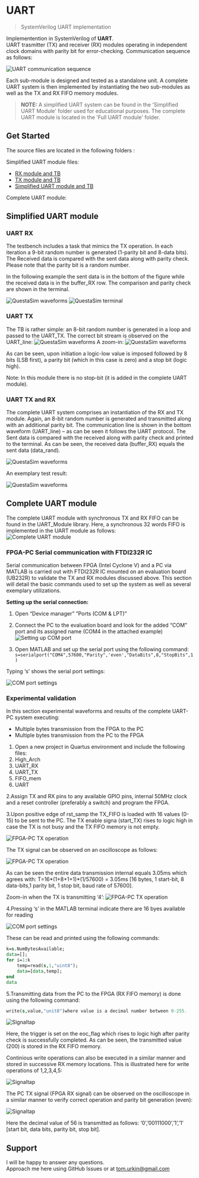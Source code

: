 # UART

> SystemVerilog UART implementation  

Implementention in SystemVerilog of __UART__.  
UART trasmitter (TX) and receiver (RX) modules operating in independent clock domains with parity bit for error-checking. Communication sequence as follows:

![UART communication sequence](/Simplified_UART_Module/docs/UART_sequence.jpg)

Each sub-module is designed and tested as a standalone unit. A complete UART system is then implemented by instantiating the two sub-modules as well as the TX and RX FIFO memory modules.

> __NOTE:__ A simplified UART system can be found in the 'Simplified UART Module' folder used for educational purposes. The complete UART module is located in the 'Full UART module' folder.

## Get Started

The source files  are located in the following folders :

Simplified UART module files:

- [RX module and TB](./Simplified_UART_Module/RX)
- [TX module and TB](./Simplified_UART_Module/TX/)
- [Simplified UART module and TB](./Simplified_UART_Module/UART/)

Complete UART module:

## Simplified UART module

### UART RX

The testbench includes a task that mimics the TX operation. In each iteration a 9-bit random number is generated (1-parity bit and 8-data bits). The Received data is compared with the sent data along with parity check. Please note that the parity bit is a random number.  

In the following example the sent data is in the bottom of the figure while the received data is in the buffer_RX row. The comparison and parity check are shown in the terminal.

![QuestaSim waveforms](./Simplified_UART_Module/docs/Simplified_UART_RX_TB_wave.jpg)
![QuestaSim terminal](./Simplified_UART_Module/docs/Simplified_UART_RX_TB_terminal.jpg)

### UART TX

The TB is rather simple: an 8-bit random number is generated in a loop and passed to the UART_TX. The correct bit stream is observed on the UART_line:
![QuestaSim waveforms](./Simplified_UART_Module/docs/Simplified_UART_TX_TB_wave_1.jpg)
A zoom-in:
![QuestaSim waveforms](./Simplified_UART_Module/docs/Simplified_UART_TX_TB_wave_2.jpg)

As can be seen, upon initiation a logic-low value is imposed followed by 8 bits (LSB first), a parity bit (which in this case is zero) and a stop bit (logic high).

Note: In this module there is no stop-bit (it is added in the complete UART module).

### UART TX and RX

The complete UART system comprises an instantiation of the RX and TX module. Again, an 8-bit random number is generated and transmitted along with an additional parity bit. The communication line is shown in the bottom waveform (UART_line) – as can be seen it follows the UART protocol.
The Sent data is compared with the received along with parity check and printed to the terminal. As can be seen, the received data (buffer_RX) equals the sent data (data_rand).

![QuestaSim waveforms](./Simplified_UART_Module/docs/Simplified_UART_TB_wave.jpg)  

An exemplary test result:

![QuestaSim waveforms](./Simplified_UART_Module/docs/Simplified_UART_TB_terminal.jpg)  

## Complete UART module

The complete UART module with synchronous TX and RX FIFO can be found in the UART_Module library. Here, a synchronous 32 words FIFO is implemented in the UART module as follows:  
![Complete UART module](./Complete_UART_Module/docs/Complete_UART_module.jpg)
### FPGA-PC Serial communication with FTDI232R IC

Serial communication between FPGA (Intel Cyclone V) and a PC via MATLAB is carried out with FTDI232R IC mounted on an evaluation board (UB232R) to validate the TX and RX modules discussed above. This section will detail the basic commands used to set up the system as well as several exemplary utilizations.  

__Setting up the serial connection:__

1. Open “Device manager” ”Ports (COM & LPT)”
2. Connect the PC to the evaluation board and look for the added “COM” port and its assigned name (COM4 in the attached example)
![Setting up COM port](./Complete_UART_Module/docs/COM_Port.jpg)  

3. Open MATLAB and set up the serial port using the following command:
`s=serialport("COM4",57600,"Parity",'even',"DataBits",8,"StopBits",1)`

Typing ‘s’ shows the serial port settings:

![COM port settings](./Complete_UART_Module/docs/COM_Settings.jpg)  

### Experimental validation

In this section experimental waveforms and results of the complete UART-PC system executing:

- Multiple bytes transmission from the FPGA to the PC
- Multiple bytes transmission from the PC to the FPGA

1. Open a new project in Quartus environment and include the following files:  
1. High_Arch
2. UART_RX
3. UART_TX
4. FIFO_mem
5. UART

2.Assign TX and RX pins to any available GPIO pins, internal 50MHz clock and a reset controller (preferably a switch) and program the FPGA.

3.Upon positive edge of rst_samp the TX_FIFO is loaded with 16 values (0-15) to be sent to the PC.
The TX enable signa (start_TX) rises to logic high in case the TX is not busy and the TX FIFO memory is not empty.  

![FPGA-PC TX operation](./Complete_UART_Module/docs/FPGA_PC_TX_signal_tap.jpg)  

The TX signal can be observed on an oscilloscope as follows:

![FPGA-PC TX operation](./Complete_UART_Module/docs/FPGA_PC_TX_scope.jpg)  

As can be seen the entire data transmission internal equals 3.05ms which agrees with:
T=16*(1+8+1+1)*(1/57600) = 3.05ms [16 bytes, 1 start-bit, 8 data-bits,1 parity bit, 1 stop bit, baud rate of 57600].

Zoom-in when the TX is transmitting ‘4’:
![FPGA-PC TX operation](./Complete_UART_Module/docs/FPGA_PC_TX_scope_zoom_in.jpg)  

4.Pressing ‘s’ in the MATLAB terminal indicate there are 16 byes available for reading

![COM port settings](./Complete_UART_Module/docs/FPGA_PC_TX_Com_setting_2.jpg)  

These can be read and printed using the following commands:

```systemverilog
k=s.NumBytesAvailable;
data=[];
for i=1:k
    temp=read(s,1,"uint8");
    data=[data,temp];
end
data
```

5.Transmitting data from the PC to the FPGA (RX FIFO memory) is done using the following command:
```systemverilog
write(s,value,"unit8")where value is a decimal number between 0-255.
```

![Signaltap](./Complete_UART_Module/docs/PC_FPGA_RX_signal_tap.jpg)  

Here, the trigger is set on the eoc_flag which rises to logic high after parity check is successfully completed. As can be seen, the transmitted value (200) is stored in the RX FIFO memory.

Continious write operations can also be executed in a similar manner and stored in successive RX memory locations. This is illustrated here for write operations of 1,2,3,4,5:

![Signaltap](./Complete_UART_Module/docs/PC_FPGA_RX_signal_tap_continious.JPG)  


The PC TX signal (FPGA RX signal) can be observed on the oscilloscope in a similar manner to verify correct operation and parity bit generation (even): 

![Signaltap](./Complete_UART_Module/docs/PC_FPGA_Scope.jpg)  

Here the decimal value of 56 is transmitted as follows: ‘0’,’00111000’,’1’,’1’ [start bit, data bits, parity bit, stop bit]. 
## Support

I will be happy to answer any questions.  
Approach me here using GitHub Issues or at tom.urkin@gmail.com
